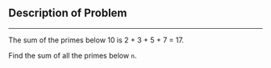 ## Description of Problem

---

The sum of the primes below 10 is 2 + 3 + 5 + 7 = 17.

Find the sum of all the primes below <code>n</code>.
